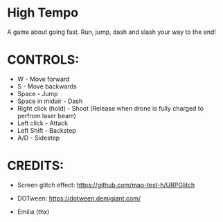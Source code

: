# High Tempo
 A game about going fast. Run, jump, dash and slash your way to the end!
 

# CONTROLS:


* W - Move forward
* S - Move backwards
* Space - Jump
* Space in midair - Dash
* Right click (hold) - Shoot (Release when drone is fully charged to perfrom laser beam)
* Left click - Attack
* Left Shift - Backstep
* A/D - Sidestep



# CREDITS:

* Screen glitch effect: https://github.com/mao-test-h/URPGlitch

* DOTween: https://dotween.demigiant.com/

* Emilia (thx)
